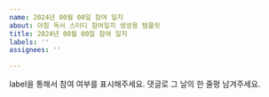 ```yaml
---
name: 2024년 00월 00일 참여 일지
about: 아침 독서 스터디 참여일지 생성용 템플릿
title: 2024년 00월 00일 참여 일지
labels: ''
assignees: ''

---
```


label을 통해서 참여 여부를 표시해주세요.
댓글로 그 날의 한 줄평 남겨주세요.
